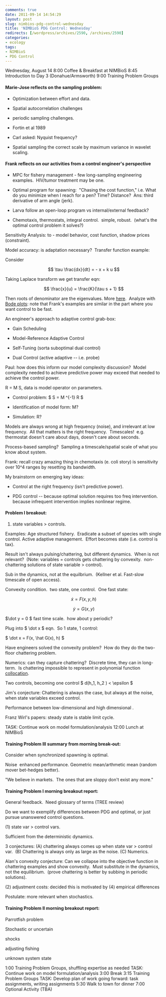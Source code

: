 ```yaml
---
comments: true
date: 2011-09-14 14:54:29
layout: post
slug: nimbios-pdg-control-wednesday
title: 'NIMBioS PDG Control: Wednesday'
redirects: [/wordpress/archives/2590, /archives/2590]
categories:
- ecology
tags:
- NIMBioS
- PDG Control
---
```


Wednesday, August 14
8:00 Coffee & Breakfast at NIMBioS
8:45 Introduction to Day 3 (Donahue/Armsworth)
9:00 Training Problem Groups


#### Marie-Jose reflects on the sampling problem:





	
  * Optimization between effort and data.

	
  * Spatial autocorrelation challenges

	
  * periodic sampling challenges.

	
  * Fortin et al 1989

	
  * Carl asked: Nyquist frequency?

	
  * Spatial sampling the correct scale by maximum variance in wavelet scaling.




#### Frank reflects on our activities from a control engineer's perspective





	
  * MPC for fishery management - few long-sampling engineering examples.  HIV/tumor treatment may be one.




	
  * Optimal program for spawning:  "Chasing the cost function," i.e. What do you minimize when I reach for a pen? Time? Distance?  Ans: third derivative of arm angle (jerk).

	
  * Larva follow an open-loop program vs internal/external feedback?

	
  * Chemotaxis, thermostats, integral control.  simple, robust.  (what's the optimal control problem it solves?)


Sensitivity Analysis: to - model behavior, cost function, shadow prices (constraint).

Model accuracy: is adaptation necessary?  Transfer function example:

Consider

$$ \tau \frac{dx}{dt} = - x + k u $$

Taking Laplace transform we get transfer eqn:

$$ \frac{x}{u} = \frac{K}{\tau s + 1} $$

Then roots of denominator are the eigenvalues. More [here](http://en.wikipedia.org/wiki/Transfer_function).  Analyze with [Bode plots](http://en.wikipedia.org/wiki/Bode_plot): note that Frank's examples are similar in the part where you want control to be fast.

An engineer's approach to adaptive control grab-box:



	
  * Gain Scheduling

	
  * Model-Reference Adaptive Control

	
  * Self-Tuning (sorta suboptimal dual control)

	
  * Dual Control (active adaptive -- i.e. probe)


Paul: how does this inform our model complexity discussion?  Model complexity needed to achieve predictive power may exceed that needed to achieve the control power.



R = M S, data is model operator on parameters.

	
  * Control problem: $ S = M ^{-1} R $

	
  * Identification of model form: M?

	
  * Simulation: R?


Models are always wrong at high frequency (noise), and irrelevant at low frequency.  All that matters is the right frequency.  Timescales!  e.g. thermostat doesn't care about days, doesn't care about seconds.

Process-based sampling?  Sampling a timescale/spatial scale of what you know about system.

Frank: recall crazy amazing thing in chemotaxis (e. coli story) is sensitivity over 10^4 ranges by resetting its bandwidth.



My brainstorm on emerging key ideas:

	
  * Control at the right frequency (isn't predictive power).

	
  * PDG control -- because optimal solution requires too freq intervention.  because infrequent intervention implies nonlinear regime.





#### Problem I breakout:


1) state variables > controls.

Examples: Age structured fishery.  Eradicate a subset of species with single control. Active adaptive management.  Effort becomes state (i.e. control is tax).

Result isn't always pulsing/chattering, but different dynamics.  When is not relevant?  (Note: variables = controls gets chattering by convexity.  non-chattering solutions of state variable > control).

Sub in the dynamics, not at the equilbrium.  (Kellner et al. Fast-slow timescale of open access).

Convexity condition.  two state, one control.  One fast state:

$$ \dot x = F(x, y, h) $$

$$ \dot y = G (x,y) $$

$\dot y = 0 $ fast time scale.  how about y periodic?

Plug into $ \dot x $ eqn.  So 1 state, 1 control:

$ \dot x = F(x, \hat G(x), h) $

Have engineers solved the convexity problem?  How do they do the two-floor chattering problem.

Numerics: can they capture chattering?  Discrete time, they can in long-term.  Is chattering impossible to represent in polynomial function [collocation](http://en.wikipedia.org/wiki/Collocation_method).

Two controls, becoming one control $ d(h_1, h_2 ) < \epsilon $

Jim's conjecture: Chattering is always the case, but always at the noise, when state variables exceed control.

Performance between low-dimensional and high dimensional .

Franz Wirl's papers: steady state is stable limit cycle.



TASK: Continue work on model formulation/analysis
12:00 Lunch at NIMBioS




#### Training Problem III summary from morning break-out:


Consider when synchronized spawning is optimal.

Noise  enhanced performance. Geometric mean/arthmetic mean (random mover bet-hedges better).

"We believe in markets.  The ones that are sloppy don't exist any more."




#### Training Problem I morning breakout report:


General feedback.  Need glossary of terms (TREE review)

Do we want to exemplify differences between PDG and optimal, or just pursue unanswered control questions.

(1) state var > control vars.

Sufficient from the deterministic dynamics.

3 conjectures: (A) chattering always comes up when state var > control var.  (B) Chattering is always only as large as the noise. (C) Numerics.

Alan's convexity conjecture: Can we collapse into the objective function in chattering examples and show convexity.  Must substitute in the dynamics, not the equilibrium.  (prove chattering is better by subbing in periodic solutions).

(2) adjustment costs: decided this is motivated by (4) empirical differences

Postulate: more relevant when stochastics.




#### Training Problem II morning breakout report:


Parrotfish problem

Stochastic or uncertain

shocks

adjusting fishing

unknown system state



1:00 Training Problem Groups, shuffling expertise as needed
TASK: Continue work on model formulation/analysis
3:00 Break
3:15 Training Problem Groups
TASK: Develop plan of work going forward: task assignments, writing assignments
5:30 Walk to town for dinner
7:00 Optional Activity (TBA)

